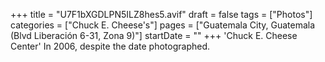 +++
title = "U7F1bXGDLPN5ILZ8hes5.avif"
draft = false
tags = ["Photos"]
categories = ["Chuck E. Cheese's"]
pages = ["Guatemala City, Guatemala (Blvd Liberación 6-31, Zona 9)"]
startDate = ""
+++
'Chuck E. Cheese Center' In 2006, despite the date photographed.
